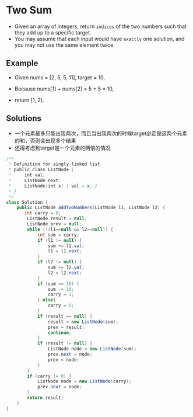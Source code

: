 # Two Sum

- Given an array of integers, return `indices` of the two numbers such that they add up to a specific target.
- You may assume that each input would have `exactly` one solution, and you may not use the same element twice.

## Example

- Given nums = [2, 5, 5, 11], target = 10,

- Because nums[1] + nums[2] = 5 + 5 = 10,
- return [1, 2].

## Solutions
- 一个元素最多只能出现两次，而且当出现两次的时候target必定是这两个元素的和，否则会出现多个结果
- 还得考虑到target是一个元素的两倍的情况
```java
/**
 * Definition for singly-linked list.
 * public class ListNode {
 *     int val;
 *     ListNode next;
 *     ListNode(int x) { val = x; }
 * }
 */
class Solution {
    public ListNode addTwoNumbers(ListNode l1, ListNode l2) {
       int carry = 0;
        ListNode result = null;
        ListNode prev = null;
        while (!(l1==null && l2==null)) {
            int sum = carry;
            if (l1 != null) {
                sum += l1.val;
                l1 = l1.next;
            }
            if (l2 != null) {
                sum += l2.val;
                l2 = l2.next;
            }
            if (sum >= 10) {
                sum -= 10;
                carry = 1;
            } else{
                carry = 0;
            }
            if (result == null) {
                result = new ListNode(sum);
                prev = result;
                continue;
            }
            if (result != null) {
                ListNode node = new ListNode(sum);
                prev.next = node;
                prev = node;
            }
        }
        if (carry != 0) {
            ListNode node = new ListNode(carry);
            prev.next = node;
        }
        return result;
    }
}
```